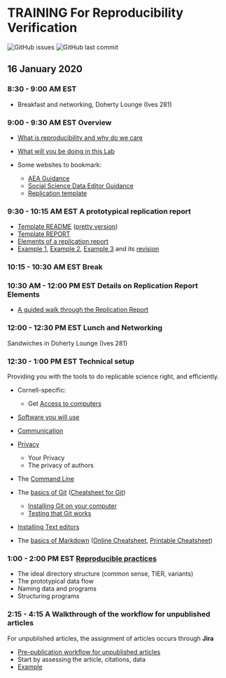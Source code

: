 TRAINING For Reproducibility Verification
=========================================


![GitHub issues](https://img.shields.io/github/issues-raw/labordynamicsinstitute/replicability-training.svg?style=flat) ![GitHub last commit](https://img.shields.io/github/last-commit/labordynamicsinstitute/replicability-training.svg?style=flat)

16 January  2020
------
### 8:30 - 9:00 AM EST

- Breakfast and networking, Doherty Lounge (Ives 281) 

###  9:00 - 9:30 AM EST Overview
  + [What is reproducibility and why do we care](https://github.com/labordynamicsinstitute/replicability-presentation2019/raw/v20190328b/Vilhuber-Presentation2019-Paris-2019-03-28.pdf) 

  + [What will you be doing in this Lab](Overview_lab.md)
  + Some websites to bookmark:
    - [AEA Guidance](https://aeadataeditor.github.io/aea-de-guidance/)
    - [Social Science Data Editor Guidance](https://social-science-data-editors.github.io/guidance/)
    - [Replication template](https://github.com/AEADataEditor/replication-template)

### 9:30 - 10:15 AM EST A prototypical replication report
  + [Template README](https://github.com/AEADataEditor/aea-de-guidance/blob/master/template-README.md) ([pretty version](https://aeadataeditor.github.io/aea-de-guidance/template-README.html))
  + [Template REPORT](https://github.com/AEADataEditor/replication-template/blob/master/REPLICATION.md)
  + [Elements of a replication report](Replication-Report-Overview.pdf)
  + [Example 1](sample_report.md), [Example 2](REPLICATION-AEAREP278.md), [Example 3](REPLICATION-AEAREP282.md) and its [revision](REPLICATION-AEAREP282-revised.md)

### 10:15 - 10:30 AM EST Break

### 10:30 AM - 12:00 PM EST Details on Replication Report Elements

  + [A guided walk through the Replication Report](Details_Replication_Report.md)


### 12:00 - 12:30 PM EST Lunch and Networking

Sandwiches in Doherty Lounge (Ives 281) 

### 12:30 - 1:00 PM EST Technical setup
Providing you with the tools to do replicable science right, and efficiently.
  + Cornell-specific:
    + Get [Access to computers](Access_to_computers.md)
  + [Software you will use](Software_for_replication.md)
  + [Communication](Communication.md)
  + [Privacy](Privacy.md)
    + Your Privacy
    + The privacy of authors

  + The [Command Line](https://github.com/labordynamicsinstitute/computing4economists/blob/master/Git_CL_Slides/intro_command_line.md)
  + The [basics of Git](Basics_of_Git.md) ([Cheatsheet for Git](https://www.atlassian.com/git/tutorials/atlassian-git-cheatsheet))
    + [Installing Git on your computer](https://github.com/labordynamicsinstitute/ldi-lab-standards/wiki/Setting-up-Git)
    + [Testing that Git works](Testing_that_Git_works.md)
  + [Installing Text editors](Installing_text_editors.md)  
  + The [basics of Markdown](Basics_of_Markdown.md) ([Online Cheatsheet](https://github.com/adam-p/markdown-here/wiki/Markdown-Cheatsheet), [Printable Cheatsheet](https://guides.github.com/pdfs/markdown-cheatsheet-online.pdf))
    

###  1:00 - 2:00 PM EST  [Reproducible practices](Reproducible_practices.md)
  + The ideal directory structure (common sense, TIER, variants) 
  + The prototypical data flow
  + Naming data and programs
  + Structuring programs




### 2:15 - 4:15 A Walkthrough of the workflow for unpublished articles

For unpublished articles, the assignment of articles occurs through **Jira**
+ [Pre-publication workflow for unpublished articles](../jira-workflow-training.md)
+ Start by assessing the article, citations, data
+ [Example](jira_replication_example.md)

